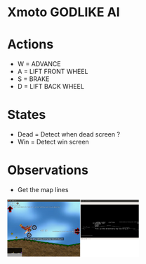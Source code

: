 # Xmoto GODLIKE AI


# Actions
 - W = ADVANCE
 - A = LIFT FRONT WHEEL
 - S = BRAKE
 - D = LIFT BACK WHEEL
 
 # States
  - Dead = Detect when dead screen ?
  - Win = Detect win screen
  
  # Observations
   - Get the map lines
   
   <img src="screenshots/maplines.png" width="300">
